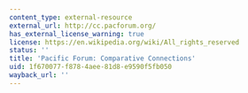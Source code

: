 ```yaml
---
content_type: external-resource
external_url: http://cc.pacforum.org/
has_external_license_warning: true
license: https://en.wikipedia.org/wiki/All_rights_reserved
status: ''
title: 'Pacific Forum: Comparative Connections'
uid: 1f670077-f878-4aee-81d8-e9590f5fb050
wayback_url: ''
---
```

